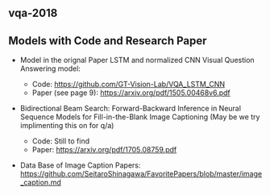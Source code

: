 ## vqa-2018

## Models with Code and Research Paper  
* Model in the orignal Paper LSTM and normalized CNN Visual Question Answering model:
  * Code: https://github.com/GT-Vision-Lab/VQA_LSTM_CNN  
  * Paper (see page 9): https://arxiv.org/pdf/1505.00468v6.pdf 

* Bidirectional Beam Search: Forward-Backward Inference in Neural Sequence Models for Fill-in-the-Blank Image Captioning
(May be we try implimenting this on for q/a)

  * Code: Still to find
  * Paper: https://arxiv.org/pdf/1705.08759.pdf

* Data Base of Image Caption Papers: https://github.com/SeitaroShinagawa/FavoritePapers/blob/master/image_caption.md
 


